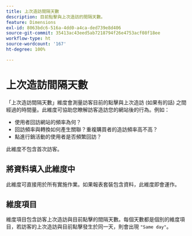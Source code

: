 ```yaml
---
title: 上次造訪間隔天數
description: 目前點擊與上次造訪的間隔天數。
feature: Dimensions
exl-id: 8063bdc6-516a-4dd0-a4ca-ded739e8d406
source-git-commit: 35413ac43eed5ab7218794f26e4753acf08f18ee
workflow-type: ht
source-wordcount: '167'
ht-degree: 100%

---
```


# 上次造訪間隔天數

「上次造訪間隔天數」維度會測量訪客目前的點擊與上次造訪 (如果有的話) 之間經過的時間量。此維度可協助您瞭解訪客造訪您的網站後的行為。例如：

* 使用者回訪網站的頻率為何？
* 回訪頻率與轉換如何產生關聯？重複購買者的造訪頻率高不高？
* 點進行銷活動的使用者是否頻繁回訪？

此維度不包含首次訪客。

## 將資料填入此維度中

此維度可直接用於所有實施作業。如果報表套裝包含資料，此維度即會運作。

## 維度項目

維度項目包含訪客上次造訪與目前點擊的間隔天數。每個天數都是個別的維度項目，若訪客的上次造訪與目前點擊發生於同一天，則會出現 `"Same day"`。
